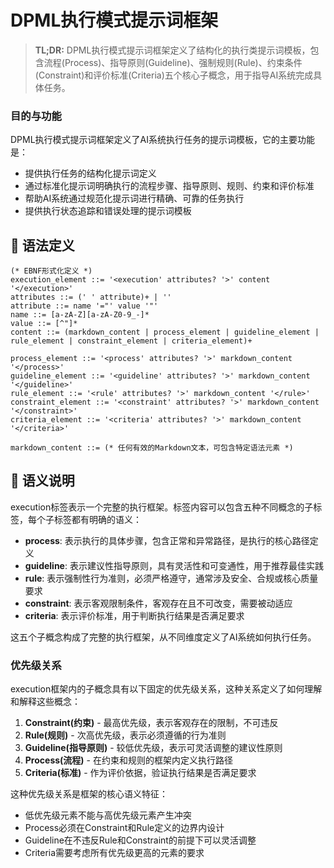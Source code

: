 # DPML执行模式提示词框架

> **TL;DR:** DPML执行模式提示词框架定义了结构化的执行类提示词模板，包含流程(Process)、指导原则(Guideline)、强制规则(Rule)、约束条件(Constraint)和评价标准(Criteria)五个核心子概念，用于指导AI系统完成具体任务。

### 目的与功能

DPML执行模式提示词框架定义了AI系统执行任务的提示词模板，它的主要功能是：
- 提供执行任务的结构化提示词定义
- 通过标准化提示词明确执行的流程步骤、指导原则、规则、约束和评价标准
- 帮助AI系统通过规范化提示词进行精确、可靠的任务执行
- 提供执行状态追踪和错误处理的提示词模板

## 📝 语法定义

```ebnf
(* EBNF形式化定义 *)
execution_element ::= '<execution' attributes? '>' content '</execution>'
attributes ::= (' ' attribute)+ | ''
attribute ::= name '="' value '"'
name ::= [a-zA-Z][a-zA-Z0-9_-]*
value ::= [^"]*
content ::= (markdown_content | process_element | guideline_element | rule_element | constraint_element | criteria_element)+

process_element ::= '<process' attributes? '>' markdown_content '</process>'
guideline_element ::= '<guideline' attributes? '>' markdown_content '</guideline>'
rule_element ::= '<rule' attributes? '>' markdown_content '</rule>'
constraint_element ::= '<constraint' attributes? '>' markdown_content '</constraint>'
criteria_element ::= '<criteria' attributes? '>' markdown_content '</criteria>'

markdown_content ::= (* 任何有效的Markdown文本，可包含特定语法元素 *)
```

## 🧩 语义说明

execution标签表示一个完整的执行框架。标签内容可以包含五种不同概念的子标签，每个子标签都有明确的语义：

- **process**: 表示执行的具体步骤，包含正常和异常路径，是执行的核心路径定义
- **guideline**: 表示建议性指导原则，具有灵活性和可变通性，用于推荐最佳实践
- **rule**: 表示强制性行为准则，必须严格遵守，通常涉及安全、合规或核心质量要求
- **constraint**: 表示客观限制条件，客观存在且不可改变，需要被动适应
- **criteria**: 表示评价标准，用于判断执行结果是否满足要求

这五个子概念构成了完整的执行框架，从不同维度定义了AI系统如何执行任务。

### 优先级关系

execution框架内的子概念具有以下固定的优先级关系，这种关系定义了如何理解和解释这些概念：

1. **Constraint(约束)** - 最高优先级，表示客观存在的限制，不可违反
2. **Rule(规则)** - 次高优先级，表示必须遵循的行为准则
3. **Guideline(指导原则)** - 较低优先级，表示可灵活调整的建议性原则
4. **Process(流程)** - 在约束和规则的框架内定义执行路径
5. **Criteria(标准)** - 作为评价依据，验证执行结果是否满足要求

这种优先级关系是框架的核心语义特征：
- 低优先级元素不能与高优先级元素产生冲突
- Process必须在Constraint和Rule定义的边界内设计
- Guideline在不违反Rule和Constraint的前提下可以灵活调整
- Criteria需要考虑所有优先级更高的元素的要求


